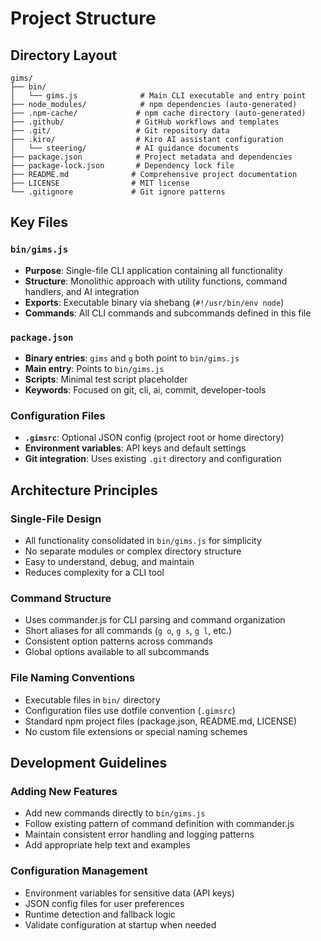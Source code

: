 # Project Structure

## Directory Layout
```
gims/
├── bin/
│   └── gims.js              # Main CLI executable and entry point
├── node_modules/            # npm dependencies (auto-generated)
├── .npm-cache/             # npm cache directory (auto-generated)
├── .github/                # GitHub workflows and templates
├── .git/                   # Git repository data
├── .kiro/                  # Kiro AI assistant configuration
│   └── steering/           # AI guidance documents
├── package.json            # Project metadata and dependencies
├── package-lock.json       # Dependency lock file
├── README.md              # Comprehensive project documentation
├── LICENSE                # MIT license
└── .gitignore             # Git ignore patterns
```

## Key Files

### `bin/gims.js`
- **Purpose**: Single-file CLI application containing all functionality
- **Structure**: Monolithic approach with utility functions, command handlers, and AI integration
- **Exports**: Executable binary via shebang (`#!/usr/bin/env node`)
- **Commands**: All CLI commands and subcommands defined in this file

### `package.json`
- **Binary entries**: `gims` and `g` both point to `bin/gims.js`
- **Main entry**: Points to `bin/gims.js`
- **Scripts**: Minimal test script placeholder
- **Keywords**: Focused on git, cli, ai, commit, developer-tools

### Configuration Files
- **`.gimsrc`**: Optional JSON config (project root or home directory)
- **Environment variables**: API keys and default settings
- **Git integration**: Uses existing `.git` directory and configuration

## Architecture Principles

### Single-File Design
- All functionality consolidated in `bin/gims.js` for simplicity
- No separate modules or complex directory structure
- Easy to understand, debug, and maintain
- Reduces complexity for a CLI tool

### Command Structure
- Uses commander.js for CLI parsing and command organization
- Short aliases for all commands (`g o`, `g s`, `g l`, etc.)
- Consistent option patterns across commands
- Global options available to all subcommands

### File Naming Conventions
- Executable files in `bin/` directory
- Configuration files use dotfile convention (`.gimsrc`)
- Standard npm project files (package.json, README.md, LICENSE)
- No custom file extensions or special naming schemes

## Development Guidelines

### Adding New Features
- Add new commands directly to `bin/gims.js`
- Follow existing pattern of command definition with commander.js
- Maintain consistent error handling and logging patterns
- Add appropriate help text and examples

### Configuration Management
- Environment variables for sensitive data (API keys)
- JSON config files for user preferences
- Runtime detection and fallback logic
- Validate configuration at startup when needed